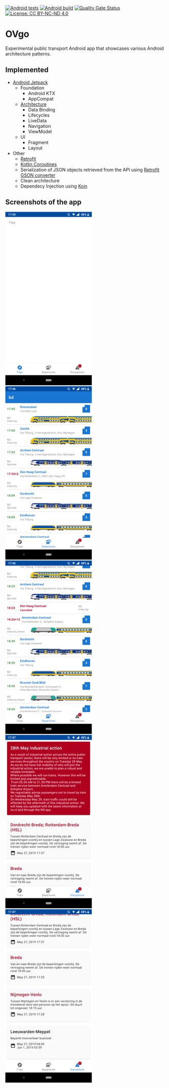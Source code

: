 [![Android tests](https://github.com/Marc-JB/OVgo/workflows/Android%20tests/badge.svg)](https://github.com/Marc-JB/OVgo/actions)
[![Android build](https://github.com/Marc-JB/OVgo/workflows/Android%20build/badge.svg)](https://github.com/Marc-JB/OVgo/actions)
[![Quality Gate Status](https://sonarcloud.io/api/project_badges/measure?project=Marc-JB_OVgo&metric=alert_status)](https://sonarcloud.io/dashboard?id=Marc-JB_OVgo)
[![License: CC BY-NC-ND 4.0](https://badgen.net/badge/license/CC%20BY-NC-ND%204.0/blue)](https://creativecommons.org/licenses/by-nc-nd/4.0/)
# OVgo
Experimental public transport Android app that showcases various Android architecture patterns.

## Implemented
* [Android Jetpack](https://developer.android.com/jetpack)
  * Foundation
    * Android KTX
    * AppCompat
  * [Architecture](https://developer.android.com/topic/libraries/architecture/)
    * Data Binding
    * Lifecycles
    * LiveData
    * Navigation
    * ViewModel
  * UI
    * Fragment
    * Layout
* Other
  * [Retrofit](https://square.github.io/retrofit/)
  * [Kotlin Coroutines](https://kotlinlang.org/docs/reference/coroutines-overview.html)
  * Serialization of JSON objects retrieved from the API using [Retrofit GSON converter](https://github.com/square/retrofit/tree/master/retrofit-converters/gson)
  * Clean architecture
  * Dependecy Injection using [Koin](https://insert-koin.io/)

## Screenshots of the app
![Trips](/docs/screenshots/trips-1.png?raw=true "Trips")
![Departures](/docs/screenshots/departures-1.png?raw=true "Departures")
![Departures](/docs/screenshots/departures-2.png?raw=true "Departures")
![Disruptions](/docs/screenshots/disruptions-1.png?raw=true "Disruptions")
![Disruptions](/docs/screenshots/disruptions-2.png?raw=true "Disruptions")

